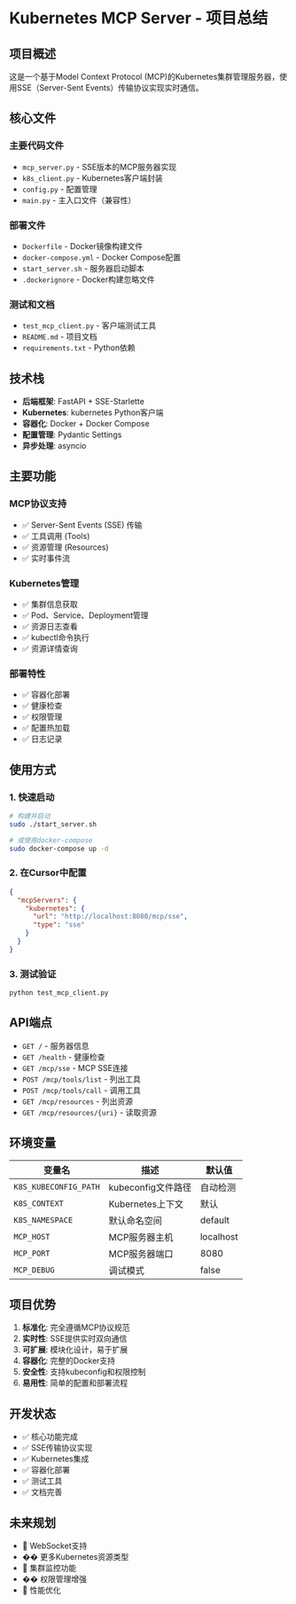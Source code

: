 # Kubernetes MCP Server - 项目总结

## 项目概述

这是一个基于Model Context Protocol (MCP)的Kubernetes集群管理服务器，使用SSE（Server-Sent Events）传输协议实现实时通信。

## 核心文件

### 主要代码文件
- `mcp_server.py` - SSE版本的MCP服务器实现
- `k8s_client.py` - Kubernetes客户端封装
- `config.py` - 配置管理
- `main.py` - 主入口文件（兼容性）

### 部署文件
- `Dockerfile` - Docker镜像构建文件
- `docker-compose.yml` - Docker Compose配置
- `start_server.sh` - 服务器启动脚本
- `.dockerignore` - Docker构建忽略文件

### 测试和文档
- `test_mcp_client.py` - 客户端测试工具
- `README.md` - 项目文档
- `requirements.txt` - Python依赖

## 技术栈

- **后端框架**: FastAPI + SSE-Starlette
- **Kubernetes**: kubernetes Python客户端
- **容器化**: Docker + Docker Compose
- **配置管理**: Pydantic Settings
- **异步处理**: asyncio

## 主要功能

### MCP协议支持
- ✅ Server-Sent Events (SSE) 传输
- ✅ 工具调用 (Tools)
- ✅ 资源管理 (Resources)
- ✅ 实时事件流

### Kubernetes管理
- ✅ 集群信息获取
- ✅ Pod、Service、Deployment管理
- ✅ 资源日志查看
- ✅ kubectl命令执行
- ✅ 资源详情查询

### 部署特性
- ✅ 容器化部署
- ✅ 健康检查
- ✅ 权限管理
- ✅ 配置热加载
- ✅ 日志记录

## 使用方式

### 1. 快速启动
```bash
# 构建并启动
sudo ./start_server.sh

# 或使用docker-compose
sudo docker-compose up -d
```

### 2. 在Cursor中配置
```json
{
  "mcpServers": {
    "kubernetes": {
      "url": "http://localhost:8080/mcp/sse",
      "type": "sse"
    }
  }
}
```

### 3. 测试验证
```bash
python test_mcp_client.py
```

## API端点

- `GET /` - 服务器信息
- `GET /health` - 健康检查
- `GET /mcp/sse` - MCP SSE连接
- `POST /mcp/tools/list` - 列出工具
- `POST /mcp/tools/call` - 调用工具
- `GET /mcp/resources` - 列出资源
- `GET /mcp/resources/{uri}` - 读取资源

## 环境变量

| 变量名 | 描述 | 默认值 |
|--------|------|--------|
| `K8S_KUBECONFIG_PATH` | kubeconfig文件路径 | 自动检测 |
| `K8S_CONTEXT` | Kubernetes上下文 | 默认 |
| `K8S_NAMESPACE` | 默认命名空间 | default |
| `MCP_HOST` | MCP服务器主机 | localhost |
| `MCP_PORT` | MCP服务器端口 | 8080 |
| `MCP_DEBUG` | 调试模式 | false |

## 项目优势

1. **标准化**: 完全遵循MCP协议规范
2. **实时性**: SSE提供实时双向通信
3. **可扩展**: 模块化设计，易于扩展
4. **容器化**: 完整的Docker支持
5. **安全性**: 支持kubeconfig和权限控制
6. **易用性**: 简单的配置和部署流程

## 开发状态

- ✅ 核心功能完成
- ✅ SSE传输协议实现
- ✅ Kubernetes集成
- ✅ 容器化部署
- ✅ 测试工具
- ✅ 文档完善

## 未来规划

- 🔄 WebSocket支持
- �� 更多Kubernetes资源类型
- 🔄 集群监控功能
- �� 权限管理增强
- 🔄 性能优化 